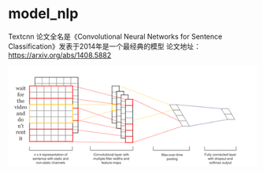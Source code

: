 # model_nlp
  Textcnn 论文全名是《Convolutional Neural Networks for Sentence Classification》发表于2014年是一个最经典的模型
  论文地址：https://arxiv.org/abs/1408.5882

![Image](https://raw.githubusercontent.com/Jerryten/model_nlp/master/textcnn/textcnn_model.jpg)
